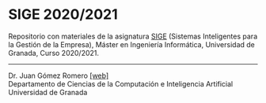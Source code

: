 # SIGE 2020/2021
Repositorio con materiales de la asignatura [SIGE](http://masteres.ugr.es/ing-informatica/pages/info_academica/guias/curso_actual/2semestre/ficha_masterii_sige_100404/!) (Sistemas Inteligentes para la Gestión de la Empresa), Máster en Ingeniería Informática, Universidad de Granada, Curso 2020/2021.

<!-- [![Binder](https://mybinder.org/badge_logo.svg)](https://mybinder.org/v2/gh/jgromero/sige2021/master?urlpath=rstudio) -->

<hr/>

Dr. Juan Gómez Romero [[web]](http://decsai.ugr.es/~jgomez) </br>
Departamento de Ciencias de la Computación e Inteligencia Artificial </br>
Universidad de Granada </br>